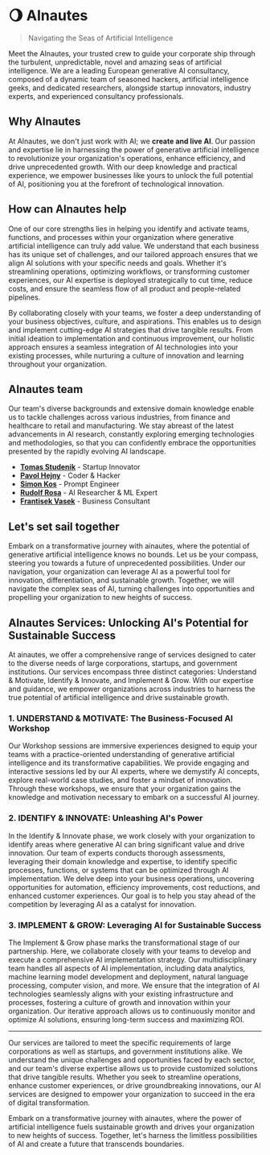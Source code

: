 # 🌖 AInautes

> Navigating the Seas of Artificial Intelligence

Meet the AInautes, your trusted crew to guide your corporate ship through the turbulent, unpredictable, novel and amazing seas of artificial intelligence. We are a leading European generative AI consultancy, composed of a dynamic team of seasoned hackers, artificial intelligence geeks, and dedicated researchers, alongside startup innovators, industry experts, and experienced consultancy professionals.

## Why AInautes

At AInautes, we don't just work with AI; we **create and live AI**. Our passion and expertise lie in harnessing the power of generative artificial intelligence to revolutionize your organization's operations, enhance efficiency, and drive unprecedented growth. With our deep knowledge and practical experience, we empower businesses like yours to unlock the full potential of AI, positioning you at the forefront of technological innovation.

## How can AInautes help

One of our core strengths lies in helping you identify and activate teams, functions, and processes within your organization where generative artificial intelligence can truly add value. We understand that each business has its unique set of challenges, and our tailored approach ensures that we align AI solutions with your specific needs and goals. Whether it's streamlining operations, optimizing workflows, or transforming customer experiences, our AI expertise is deployed strategically to cut time, reduce costs, and ensure the seamless flow of all product and people-related pipelines.

By collaborating closely with your teams, we foster a deep understanding of your business objectives, culture, and aspirations. This enables us to design and implement cutting-edge AI strategies that drive tangible results. From initial ideation to implementation and continuous improvement, our holistic approach ensures a seamless integration of AI technologies into your existing processes, while nurturing a culture of innovation and learning throughout your organization.

## AInautes team

Our team's diverse backgrounds and extensive domain knowledge enable us to tackle challenges across various industries, from finance and healthcare to retail and manufacturing. We stay abreast of the latest advancements in AI research, constantly exploring emerging technologies and methodologies, so that you can confidently embrace the opportunities presented by the rapidly evolving AI landscape.

-   [**Tomas Studenik**](https://www.tomas-studenik.com/) - Startup Innovator
-   [**Pavol Hejny**](https://www.pavolhejny.com/) - Coder & Hacker
-   [**Simon Kos**](https://svetlodat.eu) - Prompt Engineer
-   [**Rudolf Rosa**](https://ufal.mff.cuni.cz/rudolf-rosa) - AI Researcher & ML Expert
-   [**Frantisek Vasek**](https://www.linkedin.com/in/frantavasek) - Business Consultant

## Let's set sail together

Embark on a transformative journey with ainautes, where the potential of generative artificial intelligence knows no bounds. Let us be your compass, steering you towards a future of unprecedented possibilities. Under our navigation, your organization can leverage AI as a powerful tool for innovation, differentiation, and sustainable growth. Together, we will navigate the complex seas of AI, turning challenges into opportunities and propelling your organization to new heights of success.

## AInautes Services: Unlocking AI's Potential for Sustainable Success

At ainautes, we offer a comprehensive range of services designed to cater to the diverse needs of large corporations, startups, and government institutions. Our services encompass three distinct categories: Understand & Motivate, Identify & Innovate, and Implement & Grow. With our expertise and guidance, we empower organizations across industries to harness the true potential of artificial intelligence and drive sustainable growth.

### 1. **UNDERSTAND & MOTIVATE:** The Business-Focused AI Workshop

Our Workshop sessions are immersive experiences designed to equip your teams with a practice-oriented understanding of generative artificial intelligence and its transformative capabilities. We provide engaging and interactive sessions led by our AI experts, where we demystify AI concepts, explore real-world case studies, and foster a mindset of innovation. Through these workshops, we ensure that your organization gains the knowledge and motivation necessary to embark on a successful AI journey.

### 2. **IDENTIFY & INNOVATE:** Unleashing AI's Power

In the Identify & Innovate phase, we work closely with your organization to identify areas where generative AI can bring significant value and drive innovation. Our team of experts conducts thorough assessments, leveraging their domain knowledge and expertise, to identify specific processes, functions, or systems that can be optimized through AI implementation. We delve deep into your business operations, uncovering opportunities for automation, efficiency improvements, cost reductions, and enhanced customer experiences. Our goal is to help you stay ahead of the competition by leveraging AI as a catalyst for innovation.

### 3. **IMPLEMENT & GROW: Leveraging** AI for Sustainable Success

The Implement & Grow phase marks the transformational stage of our partnership. Here, we collaborate closely with your teams to develop and execute a comprehensive AI implementation strategy. Our multidisciplinary team handles all aspects of AI implementation, including data analytics, machine learning model development and deployment, natural language processing, computer vision, and more. We ensure that the integration of AI technologies seamlessly aligns with your existing infrastructure and processes, fostering a culture of growth and innovation within your organization. Our iterative approach allows us to continuously monitor and optimize AI solutions, ensuring long-term success and maximizing ROI.

---

Our services are tailored to meet the specific requirements of large corporations as well as startups, and government institutions alike. We understand the unique challenges and opportunities faced by each sector, and our team's diverse expertise allows us to provide customized solutions that drive tangible results. Whether you seek to streamline operations, enhance customer experiences, or drive groundbreaking innovations, our AI services are designed to empower your organization to succeed in the era of digital transformation.

Embark on a transformative journey with ainautes, where the power of artificial intelligence fuels sustainable growth and drives your organization to new heights of success. Together, let's harness the limitless possibilities of AI and create a future that transcends boundaries.